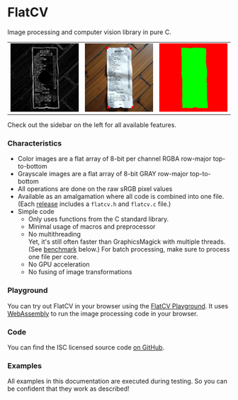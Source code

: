# FlatCV

Image processing and computer vision library in pure C.

<table>
  <tr>
    <td><img src=imgs/elevation_2_basins_receipt.png width=500></td>
    <td><img src=imgs/receipt_corners.png width=500/></td>
    <td><img src=imgs/elevation_2_basins_receipt_watershed.png width=500></td>
  </tr>
</table>

Check out the sidebar on the left for all available features.


### Characteristics

- Color images are a flat array of 8-bit per channel RGBA row-major top-to-bottom
- Grayscale images are a flat array of 8-bit GRAY row-major top-to-bottom
- All operations are done on the raw sRGB pixel values
- Available as an amalgamation where all code is combined into one file. \
    (Each [release](https://github.com/ad-si/FlatCV/releases)
    includes a `flatcv.h` and `flatcv.c` file.)
- Simple code
  - Only uses functions from the C standard library.
  - Minimal usage of macros and preprocessor
  - No multithreading \
      Yet, it's still often faster than GraphicsMagick with multiple threads.
      (See [benchmark](#benchmark) below.)
      For batch processing, make sure to process one file per core.
  - No GPU acceleration
  - No fusing of image transformations


### Playground

You can try out FlatCV in your browser
using the [FlatCV Playground](playground/index.html).
It uses [WebAssembly](https://webassembly.org)
to run the image processing code in your browser.


### Code

You can find the ISC licensed source code
[on GitHub](https://github.com/ad-si/FlatCV).


### Examples

All examples in this documentation are executed during testing.
So you can be confident that they work as described!
